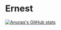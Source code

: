 # Ernest
[![Anurag's GitHub stats](https://github-readme-stats.vercel.app/api?username=keyuxu01)](https://github.com/anuraghazra/github-readme-stats)
